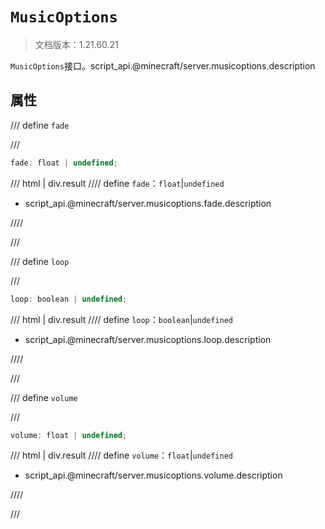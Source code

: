 # `MusicOptions`

> 文档版本：1.21.60.21

`MusicOptions`接口。script_api.@minecraft/server.musicoptions.description

## 属性

/// define
`fade`


///

```js
fade: float | undefined;
```

/// html | div.result
//// define
`fade`：`float`|`undefined`

- script_api.@minecraft/server.musicoptions.fade.description


////

///


/// define
`loop`


///

```js
loop: boolean | undefined;
```

/// html | div.result
//// define
`loop`：`boolean`|`undefined`

- script_api.@minecraft/server.musicoptions.loop.description


////

///


/// define
`volume`


///

```js
volume: float | undefined;
```

/// html | div.result
//// define
`volume`：`float`|`undefined`

- script_api.@minecraft/server.musicoptions.volume.description


////

///

